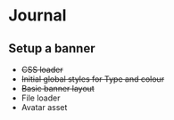 # Journal


## Setup a banner

* ~~CSS loader~~
* ~~Initial global styles for Type and colour~~
* ~~Basic banner layout~~
* File loader
* Avatar asset
